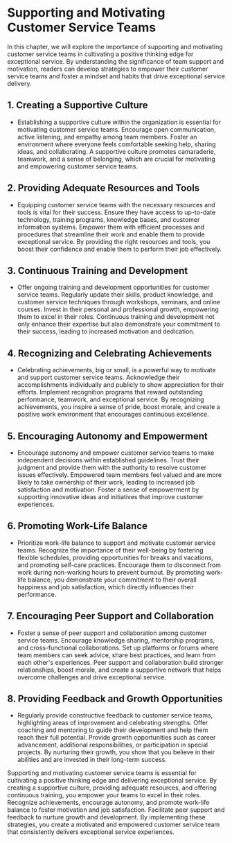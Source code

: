 Supporting and Motivating Customer Service Teams
===========================================================

In this chapter, we will explore the importance of supporting and motivating customer service teams in cultivating a positive thinking edge for exceptional service. By understanding the significance of team support and motivation, readers can develop strategies to empower their customer service teams and foster a mindset and habits that drive exceptional service delivery.

**1. Creating a Supportive Culture**
------------------------------------

* Establishing a supportive culture within the organization is essential for motivating customer service teams. Encourage open communication, active listening, and empathy among team members. Foster an environment where everyone feels comfortable seeking help, sharing ideas, and collaborating. A supportive culture promotes camaraderie, teamwork, and a sense of belonging, which are crucial for motivating and empowering customer service teams.

**2. Providing Adequate Resources and Tools**
---------------------------------------------

* Equipping customer service teams with the necessary resources and tools is vital for their success. Ensure they have access to up-to-date technology, training programs, knowledge bases, and customer information systems. Empower them with efficient processes and procedures that streamline their work and enable them to provide exceptional service. By providing the right resources and tools, you boost their confidence and enable them to perform their job effectively.

**3. Continuous Training and Development**
------------------------------------------

* Offer ongoing training and development opportunities for customer service teams. Regularly update their skills, product knowledge, and customer service techniques through workshops, seminars, and online courses. Invest in their personal and professional growth, empowering them to excel in their roles. Continuous training and development not only enhance their expertise but also demonstrate your commitment to their success, leading to increased motivation and dedication.

**4. Recognizing and Celebrating Achievements**
-----------------------------------------------

* Celebrating achievements, big or small, is a powerful way to motivate and support customer service teams. Acknowledge their accomplishments individually and publicly to show appreciation for their efforts. Implement recognition programs that reward outstanding performance, teamwork, and exceptional service. By recognizing achievements, you inspire a sense of pride, boost morale, and create a positive work environment that encourages continuous excellence.

**5. Encouraging Autonomy and Empowerment**
-------------------------------------------

* Encourage autonomy and empower customer service teams to make independent decisions within established guidelines. Trust their judgment and provide them with the authority to resolve customer issues effectively. Empowered team members feel valued and are more likely to take ownership of their work, leading to increased job satisfaction and motivation. Foster a sense of empowerment by supporting innovative ideas and initiatives that improve customer experiences.

**6. Promoting Work-Life Balance**
----------------------------------

* Prioritize work-life balance to support and motivate customer service teams. Recognize the importance of their well-being by fostering flexible schedules, providing opportunities for breaks and vacations, and promoting self-care practices. Encourage them to disconnect from work during non-working hours to prevent burnout. By promoting work-life balance, you demonstrate your commitment to their overall happiness and job satisfaction, which directly influences their performance.

**7. Encouraging Peer Support and Collaboration**
-------------------------------------------------

* Foster a sense of peer support and collaboration among customer service teams. Encourage knowledge sharing, mentorship programs, and cross-functional collaborations. Set up platforms or forums where team members can seek advice, share best practices, and learn from each other's experiences. Peer support and collaboration build stronger relationships, boost morale, and create a supportive network that helps overcome challenges and drive exceptional service.

**8. Providing Feedback and Growth Opportunities**
--------------------------------------------------

* Regularly provide constructive feedback to customer service teams, highlighting areas of improvement and celebrating strengths. Offer coaching and mentoring to guide their development and help them reach their full potential. Provide growth opportunities such as career advancement, additional responsibilities, or participation in special projects. By nurturing their growth, you show that you believe in their abilities and are invested in their long-term success.

Supporting and motivating customer service teams is essential for cultivating a positive thinking edge and delivering exceptional service. By creating a supportive culture, providing adequate resources, and offering continuous training, you empower your teams to excel in their roles. Recognize achievements, encourage autonomy, and promote work-life balance to foster motivation and job satisfaction. Facilitate peer support and feedback to nurture growth and development. By implementing these strategies, you create a motivated and empowered customer service team that consistently delivers exceptional service experiences.
